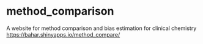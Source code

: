 # method_comparison
A website for method comparison and bias estimation for clinical chemistry
https://bahar.shinyapps.io/method_compare/